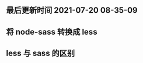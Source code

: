 <!--
 * @Description: 
 * @Author: panrui
 * @Date: 2023-07-20 08:35:09
 * @LastEditTime: 2023-07-20 08:35:41
 * @LastEditors: panrui
 * 不忘初心,不负梦想
-->

## 最后更新时间 2021-07-20 08-35-09

## 将 node-sass 转换成 less

## less 与 sass 的区别

